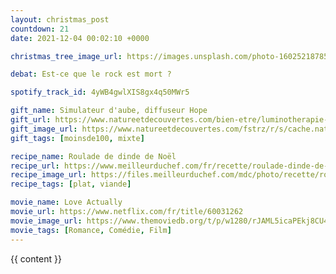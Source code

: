 ```yaml
---
layout: christmas_post
countdown: 21
date: 2021-12-04 00:02:10 +0000

christmas_tree_image_url: https://images.unsplash.com/photo-1602521878551-eacfa1a70b35?crop=entropy&cs=tinysrgb&fit=max&fm=jpg&ixid=MnwyNzc3MTF8MHwxfHNlYXJjaHw5OXx8Y2hyaXN0bWFzJTIwdHJlZXxlbnwwfDF8fHwxNjM4NTgzNjgx&ixlib=rb-1.2.1&q=80&w=1080

debat: Est-ce que le rock est mort ?

spotify_track_id: 4yWB4gwlXIS8gx4q50MWr5

gift_name: Simulateur d'aube, diffuseur Hope
gift_url: https://www.natureetdecouvertes.com/bien-etre/luminotherapie-reveils/simulateurs-aube/simulateur-d-aube-diffuseur-hope-15205340
gift_image_url: https://www.natureetdecouvertes.com/fstrz/r/s/cache.natureetdecouvertes.com/Medias/Images/Articles/15205340/15205340-simulateur-d-aube-diffuseur-hope_P1.jpg?width=610&height=610&frz-v=358
gift_tags: [moinsde100, mixte]

recipe_name: Roulade de dinde de Noël
recipe_url: https://www.meilleurduchef.com/fr/recette/roulade-dinde-de-noel.html
recipe_image_url: https://files.meilleurduchef.com/mdc/photo/recette/roulade-dinde-de-noel/roulade-dinde-de-noel-1200.jpg
recipe_tags: [plat, viande]

movie_name: Love Actually
movie_url: https://www.netflix.com/fr/title/60031262
movie_image_url: https://www.themoviedb.org/t/p/w1280/rJAML5icaPEkj8CU4wLHjpL4RWd.jpg
movie_tags: [Romance, Comédie, Film]
---
```


{{ content }}

